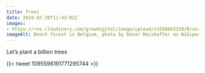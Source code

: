 ```yaml
---
title: Trees
date: 2019-02-20T11:43:02Z
images: 
- https://res.cloudinary.com/growdigital/image/upload/v1550663320/Brussels_Zonienwoud.jpg
imageAlt: Beech forest in Belgium, photo by Donar Reiskoffer on Wikipedia
---
```


Let’s plant a billion trees

{{< tweet 1095598191771295744 >}}
